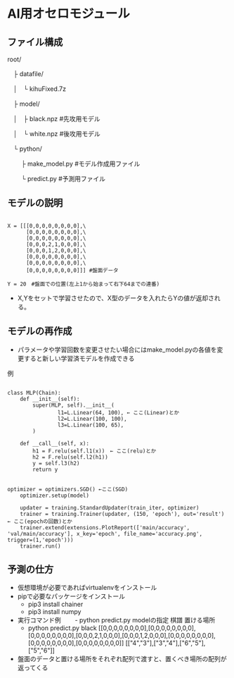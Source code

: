 # AI用オセロモジュール

## ファイル構成
root/

　├ datafile/

　│　└ kihuFixed.7z

　├ model/

　│　├ black.npz #先攻用モデル

　│　└ white.npz #後攻用モデル

　└ python/

　 　├ make_model.py #モデル作成用ファイル

　 　└ predict.py #予測用ファイル


## モデルの説明

```

X = [[[0,0,0,0,0,0,0,0],\
      [0,0,0,0,0,0,0,0],\
      [0,0,0,0,0,0,0,0],\
      [0,0,0,2,1,0,0,0],\
      [0,0,0,1,2,0,0,0],\
      [0,0,0,0,0,0,0,0],\
      [0,0,0,0,0,0,0,0],\
      [0,0,0,0,0,0,0,0]]] #盤面データ

Y = 20　#盤面での位置(左上1から始まって右下64までの連番)

```

- X,Yをセットで学習させたので、X型のデータを入れたらYの値が返却される。



## モデルの再作成
- パラメータや学習回数を変更させたい場合にはmake_model.pyの各値を変更すると新しい学習済モデルを作成できる

例

```

class MLP(Chain):
    def __init__(self):
        super(MLP, self).__init__(
                l1=L.Linear(64, 100), ← ここ(Linear)とか
                l2=L.Linear(100, 100),
                l3=L.Linear(100, 65),
        )

    def __call__(self, x):
        h1 = F.relu(self.l1(x))　← ここ(relu)とか
        h2 = F.relu(self.l2(h1))
        y = self.l3(h2)
        return y

```

```

optimizer = optimizers.SGD() ←ここ(SGD)
    optimizer.setup(model)
    
    updater = training.StandardUpdater(train_iter, optimizer)
    trainer = training.Trainer(updater, (150, 'epoch'), out='result') ← ここ(epochの回数)とか
    trainer.extend(extensions.PlotReport(['main/accuracy', 'val/main/accuracy'], x_key='epoch', file_name='accuracy.png', trigger=(1,'epoch')))
    trainer.run()

```

## 予測の仕方
- 仮想環境が必要であればvirtualenvをインストール
- pipで必要なパッケージをインストール
    - pip3 install chainer
    - pip3 install numpy
- 実行コマンド例
　　- python predict.py modelの指定 棋譜 置ける場所
    - python predict.py black [[0,0,0,0,0,0,0,0],[0,0,0,0,0,0,0,0],[0,0,0,0,0,0,0,0],[0,0,0,2,1,0,0,0],[0,0,0,1,2,0,0,0],[0,0,0,0,0,0,0,0],[0,0,0,0,0,0,0,0],[0,0,0,0,0,0,0,0]] [["4","3"],["3","4"],["6","5"],["5","6"]]
- 盤面のデータと置ける場所をそれぞれ配列で渡すと、置くべき場所の配列が返ってくる 
